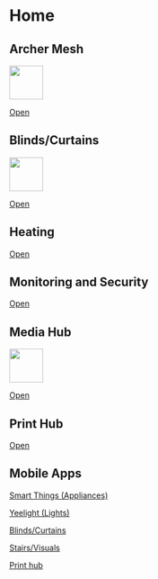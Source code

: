 # Home

## Archer Mesh

<img src="https://user-images.githubusercontent.com/981838/210233214-fb76cb2b-bc09-41eb-af04-9835023d9302.png" width=60 length=60/>

<a href="http://archer.wtrocki.com">Open</a>

## Blinds/Curtains

<img src="https://user-images.githubusercontent.com/981838/210235556-29a06447-a738-4cfa-bf16-8e4d70785307.png" width=60 length=60/>

<a href="http://mobilus.wtrocki.com">Open</a>

## Heating

<a href="https://aquarea-smart.panasonic.com">Open</a>

## Monitoring and Security

<a href="http://cam.wtrocki.com">Open</a>

## Media Hub

<img src="https://user-images.githubusercontent.com/981838/210237455-77c1f54f-ce1b-4fc6-87bc-ed3f86d21643.png" width=60 length=60/>

<a href="http://media.wtrocki.com">Open</a>

## Print Hub

<a href="http://doc.wtrocki.com">Open</a>

## Mobile Apps

<a href="https://play.google.com/store/apps/details?id=com.samsung.android.oneconnect&hl=pl&gl=US"> Smart Things (Appliances)</a>

<a href="https://play.google.com/store/apps/details?id=com.yeelight.cherry&hl=pl&gl=US">Yeelight (Lights)</a>

<a href="https://play.google.com/store/apps/details?id=pl.com.mobilelabs.mobilus&hl=pl&gl=US">Blinds/Curtains</a>

<a href="https://play.google.com/store/apps/details?id=com.gosund.smart&hl=pl&gl=US">Stairs/Visuals</a>

<a href="https://play.google.com/store/apps/details?id=com.brother.mfc.brprint&hl=pl&gl=US">Print hub</a>
